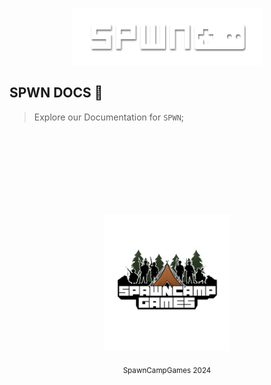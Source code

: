 <!-- Centered top image -->
<p align="center">
  <img src="https://github.com/SpawnCampGames/Documentation/blob/main/SPWN.png" width="307" height="91" alt="SPWN Logo">
</p>

## SPWN DOCS 📘
> Explore our Documentation for `SPWN`;

<!-- Start Whitespace /-->
&nbsp;  
&nbsp;  
&nbsp;  
&nbsp;  
&nbsp;  
&nbsp;  
&nbsp;  
<!-- End Whitespace /-->

<!-- Centered bottom image with scaling -->
<p align="center">
  <img src="https://github.com/SpawnCampGames/Documentation/blob/main/SpawnCampGames.png" width="200" alt="SpawnCampGames">
</p>

<!-- Centered text -->
<p align="center">
  <sub>SpawnCampGames 2024</sub>
</p>

